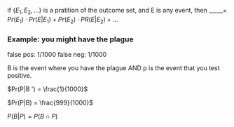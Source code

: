 $\text{if } \{E_{1}, E_{2}, \dots\}\text{ is a pratition of the outcome set, and E is any event, then \_\_\_\_\_}=$
$Pr(E_{1})\cdot Pr(E|E_{1})+Pr(E_{2})\cdot PR(E|E_{2})+...$



### Example: you might have the plague
false pos: 1/1000
false neg: 1/1000

B is the event where you have the plague AND p is the event that you test positive.

$Pr(P|B ') = \frac{1}{1000}$

$Pr(P|B) = \frac{999}{1000}$

$P(B|P)=P(B\cap P)$
